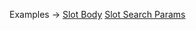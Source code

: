<p class="ExampleLinks">Examples <span class="ExampleLinksTitleSeparator">-></span> <a href="../../examples/anyware/anyware_slot_slot-body__slot-body">Slot Body</a> <span class="ExampleLinksSeparator"></span> <a href="../../examples/anyware/anyware_slot_slot-body__slot-search-params">Slot Search Params</a></p>

